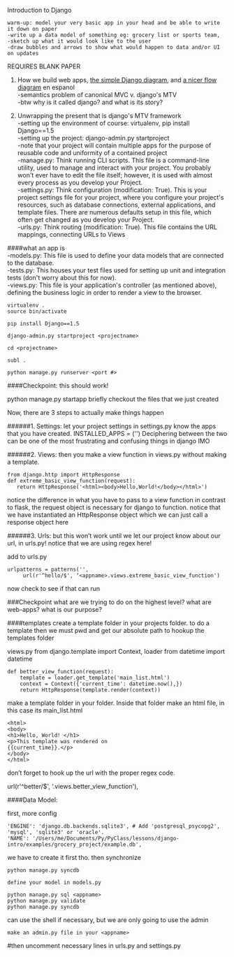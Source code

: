 Introduction to Django    

    warm-up: model your very basic app in your head and be able to write it down on paper
    -write up a data model of something eg: grocery list or sports team, 
    -sketch up what it would look like to the user 
    -draw bubbles and arrows to show what would happen to data and/or UI on updates 

REQUIRES BLANK PAPER    

1. How we build web apps, [the simple Django diagram](http://www.thomaswhitton.com/django-presentation/images/432038560_9f8b830dfe_o.png), and [a nicer flow diagram](http://www.aprendendodjango.com/gallery/fluxo-no-mvc/file/) en espanol    
    -semantics problem of canonical MVC v. django's MTV    
    -btw why is it called django? and what is its story?    


2. Unwrapping the present that is django's MTV framework    
    -setting up the environment of course: virtualenv, pip install Django==1.5    
    -setting up the project: django-admin.py startproject <projectname>    
    -note that your project will contain multiple apps for the purpose of reusable code and uniformity of a contained project    
    -manage.py: Think running CLI scripts. This file is a command-line utility, used to manage and interact with your project. You probably won't ever have to edit the file itself; however, it is used with almost every process as you develop your Project.    
    -settings.py: Think configuration (modification: True). This is your project settings file for your project, where you configure your project's resources, such as database connections, external applications, and template files. There are numerous defaults setup in this file, which often get changed as you develop your Project.    
    -urls.py: Think routing (modification: True). This file contains the URL mappings, connecting URLs to Views    

####what an app is    
    -models.py: This file is used to define your data models that are connected to the database.    
    -tests.py: This houses your test files used for setting up unit and integration tests (don't worry about this for now).    
    -views.py: This file is your application's controller (as mentioned above), defining the business logic in order to render a view to the browser. 


    virtualenv .
    source bin/activate

    pip install Django==1.5

    django-admin.py startproject <projectname>

    cd <projectname>

    subl .

    python manage.py runserver <port #>

####Checkpoint: this should work!

python manage.py startapp <appname>
briefly checkout the files that we just created

Now, there are 3 steps to actually make things happen

######1. Settings: let your project settings in settings.py know the apps that you have created. 
    INSTALLED_APPS = ('<appname>')
Deciphering between the two can be one of the most frustrating and confusing things in django IMO

######2. Views: then you make a view function in views.py without making a template.     

    from django.http import HttpResponse
    def extreme_basic_view_function(request):   
       return HttpResponse('<html><body>Hello,World!</body></html>')

  notice the difference in what you have to pass to a view function in contrast to flask, the request object is necessary for django to function. notice that we have instantiated an HttpResponse object which we can just call a response object here

######3. Urls: but this won’t work until we let our project know about our url, in urls.py!
notice that we are using regex here!

add to urls.py

    urlpatterns = patterns('',
         url(r'^hello/$', ‘<appname>.views.extreme_basic_view_function')

now check to see if that can run


###Checkpoint
what are we trying to do on the highest level? what are web-apps? what is our purpose? 



####templates
create a template folder in your projects folder.
to do a template then we must pwd and get our absolute path to hookup the templates folder 

views.py
    from django.template import Context, loader
    from datetime import datetime

    def better_view_function(request):
        template = loader.get_template('main_list.html')
        context = Context({'current_time': datetime.now(),})
        return HttpResponse(template.render(context))

make a template folder in your <appname> folder. Inside that folder make an html file, in this case its main_list.html

    <html>￼
    <body>
    <h1>Hello, World! </h1>
    <p>This template was rendered on
    {{current_time}}.</p>
    </body>
    </html>

don’t forget to hook up the url with the proper regex code.

url(r'^better/$', ‘<appname>.views.better_view_function'),

####Data Model:

first, more config    

    'ENGINE': 'django.db.backends.sqlite3', # Add 'postgresql_psycopg2', 'mysql', 'sqlite3' or 'oracle'.
    'NAME': '/Users/me/Documents/Py/PyClass/lessons/django-intro/examples/grocery_project/example.db',                      

we have to create it first tho. then synchronize 

    python manage.py syncdb

    define your model in models.py

    python manage.py sql <appname>
    python manage.py validate
    python manage.py syncdb

can use the shell if necessary, but we are only going to use the admin

    make an admin.py file in your <appname>

#then uncomment necessary lines in urls.py and settings.py   
